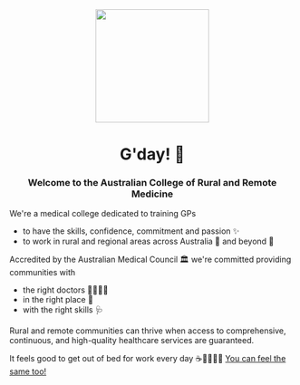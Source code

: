 <div align="center">  
  <img src="https://avatars.githubusercontent.com/u/7286746?s=400&u=71986bad9ff96f31592356c501d8b06e3961ed3b&v=4" width="200px" />
  <h1>G'day! 🤠</h1>
  <h3>Welcome to the Australian College of Rural and Remote Medicine</h3>

</div>


We're a medical college dedicated to training GPs 
- to have the skills, confidence, commitment and passion ✨
- to work in rural and regional areas across Australia 🦘 and beyond 🐧

Accredited by the Australian Medical Council 🏛️ we're committed providing communities with
- the right doctors 👩‍⚕️👨‍⚕️ 
- in the right place 🏥
- with the right skills 🩺

Rural and remote communities can thrive when access to comprehensive, continuous, and high-quality healthcare services are guaranteed.

It feels good to get out of bed for work every day ☕👨‍💻👩‍💻 <a target=”_blank” rel="noopener noreferrer" href="https://www.acrrm.org.au/work-with-us/" >You can feel the same too!</a>

